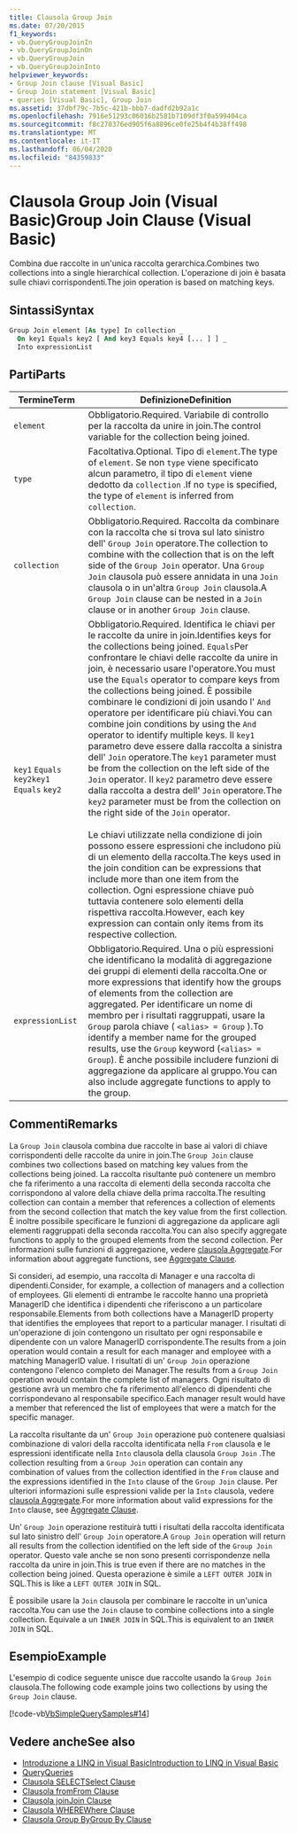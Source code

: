 ```yaml
---
title: Clausola Group Join
ms.date: 07/20/2015
f1_keywords:
- vb.QueryGroupJoinIn
- vb.QueryGroupJoinOn
- vb.QueryGroupJoin
- vb.QueryGroupJoinInto
helpviewer_keywords:
- Group Join clause [Visual Basic]
- Group Join statement [Visual Basic]
- queries [Visual Basic], Group Join
ms.assetid: 37dbf79c-7b5c-421b-bbb7-dadfd2b92a1c
ms.openlocfilehash: 7916e51293c06016b2581b7109df3f0a599404ca
ms.sourcegitcommit: f8c270376ed905f6a8896ce0fe25b4f4b38ff498
ms.translationtype: MT
ms.contentlocale: it-IT
ms.lasthandoff: 06/04/2020
ms.locfileid: "84359833"
---
```

# <a name="group-join-clause-visual-basic"></a><span data-ttu-id="d9820-102">Clausola Group Join (Visual Basic)</span><span class="sxs-lookup"><span data-stu-id="d9820-102">Group Join Clause (Visual Basic)</span></span>
<span data-ttu-id="d9820-103">Combina due raccolte in un'unica raccolta gerarchica.</span><span class="sxs-lookup"><span data-stu-id="d9820-103">Combines two collections into a single hierarchical collection.</span></span> <span data-ttu-id="d9820-104">L'operazione di join è basata sulle chiavi corrispondenti.</span><span class="sxs-lookup"><span data-stu-id="d9820-104">The join operation is based on matching keys.</span></span>  
  
## <a name="syntax"></a><span data-ttu-id="d9820-105">Sintassi</span><span class="sxs-lookup"><span data-stu-id="d9820-105">Syntax</span></span>  
  
```vb  
Group Join element [As type] In collection _  
  On key1 Equals key2 [ And key3 Equals key4 [... ] ] _  
  Into expressionList  
```  
  
## <a name="parts"></a><span data-ttu-id="d9820-106">Parti</span><span class="sxs-lookup"><span data-stu-id="d9820-106">Parts</span></span>  
  
|<span data-ttu-id="d9820-107">Termine</span><span class="sxs-lookup"><span data-stu-id="d9820-107">Term</span></span>|<span data-ttu-id="d9820-108">Definizione</span><span class="sxs-lookup"><span data-stu-id="d9820-108">Definition</span></span>|  
|---|---|  
|`element`|<span data-ttu-id="d9820-109">Obbligatorio.</span><span class="sxs-lookup"><span data-stu-id="d9820-109">Required.</span></span> <span data-ttu-id="d9820-110">Variabile di controllo per la raccolta da unire in join.</span><span class="sxs-lookup"><span data-stu-id="d9820-110">The control variable for the collection being joined.</span></span>|  
|`type`|<span data-ttu-id="d9820-111">Facoltativa.</span><span class="sxs-lookup"><span data-stu-id="d9820-111">Optional.</span></span> <span data-ttu-id="d9820-112">Tipo di `element`.</span><span class="sxs-lookup"><span data-stu-id="d9820-112">The type of `element`.</span></span> <span data-ttu-id="d9820-113">Se non `type` viene specificato alcun parametro, il tipo di `element` viene dedotto da `collection` .</span><span class="sxs-lookup"><span data-stu-id="d9820-113">If no `type` is specified, the type of `element` is inferred from `collection`.</span></span>|  
|`collection`|<span data-ttu-id="d9820-114">Obbligatorio.</span><span class="sxs-lookup"><span data-stu-id="d9820-114">Required.</span></span> <span data-ttu-id="d9820-115">Raccolta da combinare con la raccolta che si trova sul lato sinistro dell' `Group Join` operatore.</span><span class="sxs-lookup"><span data-stu-id="d9820-115">The collection to combine with the collection that is on the left side of the `Group Join` operator.</span></span> <span data-ttu-id="d9820-116">Una `Group Join` clausola può essere annidata in una `Join` clausola o in un'altra `Group Join` clausola.</span><span class="sxs-lookup"><span data-stu-id="d9820-116">A `Group Join` clause can be nested in a `Join` clause or in another `Group Join` clause.</span></span>|  
|<span data-ttu-id="d9820-117">`key1` `Equals` `key2`</span><span class="sxs-lookup"><span data-stu-id="d9820-117">`key1` `Equals` `key2`</span></span>|<span data-ttu-id="d9820-118">Obbligatorio.</span><span class="sxs-lookup"><span data-stu-id="d9820-118">Required.</span></span> <span data-ttu-id="d9820-119">Identifica le chiavi per le raccolte da unire in join.</span><span class="sxs-lookup"><span data-stu-id="d9820-119">Identifies keys for the collections being joined.</span></span> <span data-ttu-id="d9820-120">`Equals`Per confrontare le chiavi delle raccolte da unire in join, è necessario usare l'operatore.</span><span class="sxs-lookup"><span data-stu-id="d9820-120">You must use the `Equals` operator to compare keys from the collections being joined.</span></span> <span data-ttu-id="d9820-121">È possibile combinare le condizioni di join usando l' `And` operatore per identificare più chiavi.</span><span class="sxs-lookup"><span data-stu-id="d9820-121">You can combine join conditions by using the `And` operator to identify multiple keys.</span></span> <span data-ttu-id="d9820-122">Il `key1` parametro deve essere dalla raccolta a sinistra dell' `Join` operatore.</span><span class="sxs-lookup"><span data-stu-id="d9820-122">The `key1` parameter must be from the collection on the left side of the `Join` operator.</span></span> <span data-ttu-id="d9820-123">Il `key2` parametro deve essere dalla raccolta a destra dell' `Join` operatore.</span><span class="sxs-lookup"><span data-stu-id="d9820-123">The `key2` parameter must be from the collection on the right side of the `Join` operator.</span></span><br /><br /> <span data-ttu-id="d9820-124">Le chiavi utilizzate nella condizione di join possono essere espressioni che includono più di un elemento della raccolta.</span><span class="sxs-lookup"><span data-stu-id="d9820-124">The keys used in the join condition can be expressions that include more than one item from the collection.</span></span> <span data-ttu-id="d9820-125">Ogni espressione chiave può tuttavia contenere solo elementi della rispettiva raccolta.</span><span class="sxs-lookup"><span data-stu-id="d9820-125">However, each key expression can contain only items from its respective collection.</span></span>|  
|`expressionList`|<span data-ttu-id="d9820-126">Obbligatorio.</span><span class="sxs-lookup"><span data-stu-id="d9820-126">Required.</span></span> <span data-ttu-id="d9820-127">Una o più espressioni che identificano la modalità di aggregazione dei gruppi di elementi della raccolta.</span><span class="sxs-lookup"><span data-stu-id="d9820-127">One or more expressions that identify how the groups of elements from the collection are aggregated.</span></span> <span data-ttu-id="d9820-128">Per identificare un nome di membro per i risultati raggruppati, usare la `Group` parola chiave ( `<alias> = Group` ).</span><span class="sxs-lookup"><span data-stu-id="d9820-128">To identify a member name for the grouped results, use the `Group` keyword (`<alias> = Group`).</span></span> <span data-ttu-id="d9820-129">È anche possibile includere funzioni di aggregazione da applicare al gruppo.</span><span class="sxs-lookup"><span data-stu-id="d9820-129">You can also include aggregate functions to apply to the group.</span></span>|  
  
## <a name="remarks"></a><span data-ttu-id="d9820-130">Commenti</span><span class="sxs-lookup"><span data-stu-id="d9820-130">Remarks</span></span>  
 <span data-ttu-id="d9820-131">La `Group Join` clausola combina due raccolte in base ai valori di chiave corrispondenti delle raccolte da unire in join.</span><span class="sxs-lookup"><span data-stu-id="d9820-131">The `Group Join` clause combines two collections based on matching key values from the collections being joined.</span></span> <span data-ttu-id="d9820-132">La raccolta risultante può contenere un membro che fa riferimento a una raccolta di elementi della seconda raccolta che corrispondono al valore della chiave della prima raccolta.</span><span class="sxs-lookup"><span data-stu-id="d9820-132">The resulting collection can contain a member that references a collection of elements from the second collection that match the key value from the first collection.</span></span> <span data-ttu-id="d9820-133">È inoltre possibile specificare le funzioni di aggregazione da applicare agli elementi raggruppati della seconda raccolta.</span><span class="sxs-lookup"><span data-stu-id="d9820-133">You can also specify aggregate functions to apply to the grouped elements from the second collection.</span></span> <span data-ttu-id="d9820-134">Per informazioni sulle funzioni di aggregazione, vedere [clausola Aggregate](aggregate-clause.md).</span><span class="sxs-lookup"><span data-stu-id="d9820-134">For information about aggregate functions, see [Aggregate Clause](aggregate-clause.md).</span></span>  
  
 <span data-ttu-id="d9820-135">Si consideri, ad esempio, una raccolta di Manager e una raccolta di dipendenti.</span><span class="sxs-lookup"><span data-stu-id="d9820-135">Consider, for example, a collection of managers and a collection of employees.</span></span> <span data-ttu-id="d9820-136">Gli elementi di entrambe le raccolte hanno una proprietà ManagerID che identifica i dipendenti che riferiscono a un particolare responsabile.</span><span class="sxs-lookup"><span data-stu-id="d9820-136">Elements from both collections have a ManagerID property that identifies the employees that report to a particular manager.</span></span> <span data-ttu-id="d9820-137">I risultati di un'operazione di join contengono un risultato per ogni responsabile e dipendente con un valore ManagerID corrispondente.</span><span class="sxs-lookup"><span data-stu-id="d9820-137">The results from a join operation would contain a result for each manager and employee with a matching ManagerID value.</span></span> <span data-ttu-id="d9820-138">I risultati di un' `Group Join` operazione contengono l'elenco completo dei Manager.</span><span class="sxs-lookup"><span data-stu-id="d9820-138">The results from a `Group Join` operation would contain the complete list of managers.</span></span> <span data-ttu-id="d9820-139">Ogni risultato di gestione avrà un membro che fa riferimento all'elenco di dipendenti che corrispondevano al responsabile specifico.</span><span class="sxs-lookup"><span data-stu-id="d9820-139">Each manager result would have a member that referenced the list of employees that were a match for the specific manager.</span></span>  
  
 <span data-ttu-id="d9820-140">La raccolta risultante da un' `Group Join` operazione può contenere qualsiasi combinazione di valori della raccolta identificata nella `From` clausola e le espressioni identificate nella `Into` clausola della clausola `Group Join` .</span><span class="sxs-lookup"><span data-stu-id="d9820-140">The collection resulting from a `Group Join` operation can contain any combination of values from the collection identified in the `From` clause and the expressions identified in the `Into` clause of the `Group Join` clause.</span></span> <span data-ttu-id="d9820-141">Per ulteriori informazioni sulle espressioni valide per la `Into` clausola, vedere [clausola Aggregate](aggregate-clause.md).</span><span class="sxs-lookup"><span data-stu-id="d9820-141">For more information about valid expressions for the `Into` clause, see [Aggregate Clause](aggregate-clause.md).</span></span>  
  
 <span data-ttu-id="d9820-142">Un' `Group Join` operazione restituirà tutti i risultati della raccolta identificata sul lato sinistro dell' `Group Join` operatore.</span><span class="sxs-lookup"><span data-stu-id="d9820-142">A `Group Join` operation will return all results from the collection identified on the left side of the `Group Join` operator.</span></span> <span data-ttu-id="d9820-143">Questo vale anche se non sono presenti corrispondenze nella raccolta da unire in join.</span><span class="sxs-lookup"><span data-stu-id="d9820-143">This is true even if there are no matches in the collection being joined.</span></span> <span data-ttu-id="d9820-144">Questa operazione è simile a `LEFT OUTER JOIN` in SQL.</span><span class="sxs-lookup"><span data-stu-id="d9820-144">This is like a `LEFT OUTER JOIN` in SQL.</span></span>  
  
 <span data-ttu-id="d9820-145">È possibile usare la `Join` clausola per combinare le raccolte in un'unica raccolta.</span><span class="sxs-lookup"><span data-stu-id="d9820-145">You can use the `Join` clause to combine collections into a single collection.</span></span> <span data-ttu-id="d9820-146">Equivale a un `INNER JOIN` in SQL.</span><span class="sxs-lookup"><span data-stu-id="d9820-146">This is equivalent to an `INNER JOIN` in SQL.</span></span>  
  
## <a name="example"></a><span data-ttu-id="d9820-147">Esempio</span><span class="sxs-lookup"><span data-stu-id="d9820-147">Example</span></span>  
 <span data-ttu-id="d9820-148">L'esempio di codice seguente unisce due raccolte usando la `Group Join` clausola.</span><span class="sxs-lookup"><span data-stu-id="d9820-148">The following code example joins two collections by using the `Group Join` clause.</span></span>  
  
 [!code-vb[VbSimpleQuerySamples#14](~/samples/snippets/visualbasic/VS_Snippets_VBCSharp/VbSimpleQuerySamples/VB/QuerySamples1.vb#14)]  
  
## <a name="see-also"></a><span data-ttu-id="d9820-149">Vedere anche</span><span class="sxs-lookup"><span data-stu-id="d9820-149">See also</span></span>

- [<span data-ttu-id="d9820-150">Introduzione a LINQ in Visual Basic</span><span class="sxs-lookup"><span data-stu-id="d9820-150">Introduction to LINQ in Visual Basic</span></span>](../../programming-guide/language-features/linq/introduction-to-linq.md)
- [<span data-ttu-id="d9820-151">Query</span><span class="sxs-lookup"><span data-stu-id="d9820-151">Queries</span></span>](index.md)
- [<span data-ttu-id="d9820-152">Clausola SELECT</span><span class="sxs-lookup"><span data-stu-id="d9820-152">Select Clause</span></span>](select-clause.md)
- [<span data-ttu-id="d9820-153">Clausola from</span><span class="sxs-lookup"><span data-stu-id="d9820-153">From Clause</span></span>](from-clause.md)
- [<span data-ttu-id="d9820-154">Clausola join</span><span class="sxs-lookup"><span data-stu-id="d9820-154">Join Clause</span></span>](join-clause.md)
- [<span data-ttu-id="d9820-155">Clausola WHERE</span><span class="sxs-lookup"><span data-stu-id="d9820-155">Where Clause</span></span>](where-clause.md)
- [<span data-ttu-id="d9820-156">Clausola Group By</span><span class="sxs-lookup"><span data-stu-id="d9820-156">Group By Clause</span></span>](group-by-clause.md)
